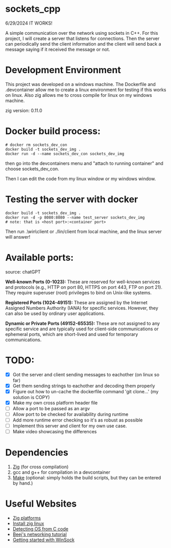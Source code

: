 # sockets_cpp

6/29/2024 IT WORKS!

A simple communication over the network using sockets in C++. For this project, I will create a server that listens for connections. Then the server can periodically send the client information and the client will send back a message saying if it received the message or not.

# Development Environment
This project was developed on a windows machine. The Dockerfile and .devcontainer allow me to create a linux environment for testing if this works on linux. Also zig allows me to cross compile for linux on my windows machine.

zig version: 0.11.0

# Docker build process:
```
# docker rm sockets_dev_con 
docker build -t sockets_dev_img .
docker run -d --name sockets_dev_con sockets_dev_img
```
then go into the devcontainers menu and "attach to running container" and choose sockets_dev_con.

Then I can edit the code from my linux window or my windows window.

# Testing the server with docker
```
docker build -t sockets_dev_img .
docker run -d -p 8080:8080 --name test_server sockets_dev_img
# note: that is <host port>:<container port>
```
Then run .\win\client or ./lin/client from local machine, and the linux server will answer!

# Available ports:
source: chatGPT

**Well-known Ports (0-1023):** These are reserved for well-known services and protocols (e.g., HTTP on port 80, HTTPS on port 443, FTP on port 21). They require superuser (root) privileges to bind on Unix-like systems.

**Registered Ports (1024-49151):** These are assigned by the Internet Assigned Numbers Authority (IANA) for specific services. However, they can also be used by ordinary user applications.

**Dynamic or Private Ports (49152-65535):** These are not assigned to any specific service and are typically used for client-side communications or ephemeral ports, which are short-lived and used for temporary communications.

# TODO:
- [x] Got the server and client sending messages to eachother (on linux so far)
- [x] Get them sending strings to eachother and decoding them properly
- [x] Figure out how to un-cache the dockerfile command 'git clone...' (my solution is COPY)
- [x] Make my own cross platform header file
- [ ] Allow a port to be passed as an argv
- [ ] Allow port to be checked for availability during runtime
- [ ] Add more runtime error checking so it's as robust as possible
- [ ] Implement this server and client for my own use case.
- [ ] Make video showcasing the differences

# Dependencies
1. [Zig](https://ziglang.org/) (for cross compilation)
2. gcc and g++ for compilation in a devcontainer
3. [Make]() (optional: simply holds the build scripts, but they can be entered by hand.)

# Useful Websites
- [Zig platforms](https://ziglang.org/download/0.11.0/release-notes.html#Support-Table)
- [Install zig linux](https://github.com/ziglang/zig/wiki/Install-Zig-from-a-Package-Manager)
- [Detecting OS from C code](https://iq.opengenus.org/detect-operating-system-in-c/)
- [Beej's networking tutorial](https://beej.us/guide/bgnet/html/split/system-calls-or-bust.html#getaddrinfoprepare-to-launch)
- [Getting started with WinSock](https://learn.microsoft.com/en-us/windows/win32/winsock/initializing-winsock)